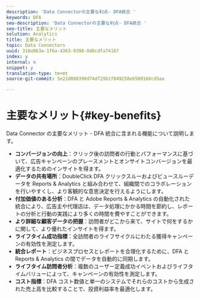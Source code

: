 ```yaml
---
description: 'Data Connectorの主要な利点- DFA統合 '
keywords: DFA
seo-description: 'Data Connectorの主要な利点- DFA統合 '
seo-title: 主要なメリット
solution: Analytics
title: 主要なメリット
topic: Data Connectors
uuid: 310a963a-1f6a-4363-9398-0d8cdfa74167
index: y
internal: n
snippet: y
translation-type: tm+mt
source-git-commit: 5e22d080398d74df29b1f849258e6500168cd5aa

---
```



# 主要なメリット{#key-benefits}

Data Connector の主要なメリット - DFA 統合に含まれる機能について説明します。

* **コンバージョンの向上**：クリック後の訪問者の行動とパフォーマンスに基づいて、広告キャンペーンのプレースメントとオンサイトコンバージョンを最適化するためのインサイトを得ます。
* **データの共有場所**：DoubleClick DFA クリックスルーおよびビュースルーデータを Reports &amp; Analytics と組み合わせて、組織間でのコラボレーションを行いやすくし、より客観的な意思決定を行えるようにします。
* **付加価値のある分析**：DFA と Adobe Reports &amp; Analytics の自動化された統合により、広告主や代理店は、データ処理にかかる時間を節約し、レポートの分析と行動の実践により多くの時間を費やすことができます。
* **より詳細な顧客データの把握**：訪問者がどこから来て、サイトで何をするかに関して、より優れたインサイトを得ます。
* **ライフタイム成功指標**：全訪問者のライフサイクルにわたる獲得キャンペーンの有効性を測定します。
* **統合レポート**：ビジネスプロセスとレポートを合理化するために、DFA と Reports &amp; Analytics の間でデータを自動的に同期します。
* **ライフタイム訪問者分析**：複数のユーザー定義成功イベントおよびライフタイムバリューによって、キャンペーンの有効性を測定します。
* **コスト指標**：DFA コスト数値と単一のシステムでそれらのコストから生成された売上高を比較することで、投資利益率を最適化します。

